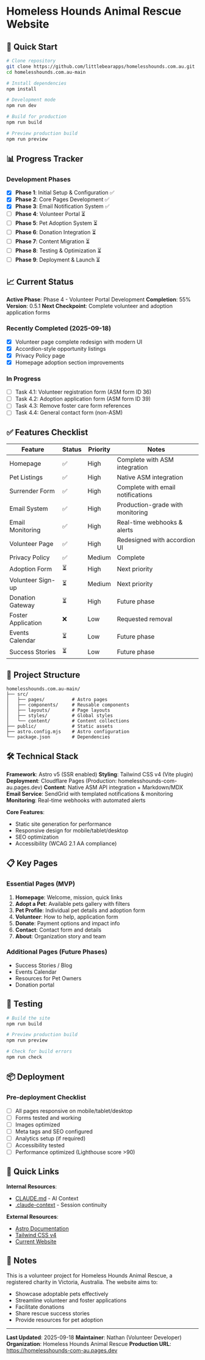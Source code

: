 # Homeless Hounds Animal Rescue Website

## 🚀 Quick Start

```bash
# Clone repository
git clone https://github.com/littlebearapps/homelesshounds.com.au.git
cd homelesshounds.com.au-main

# Install dependencies
npm install

# Development mode
npm run dev

# Build for production
npm run build

# Preview production build
npm run preview
```

## 📊 Progress Tracker

### Development Phases
- [x] **Phase 1**: Initial Setup & Configuration ✅
- [x] **Phase 2**: Core Pages Development ✅
- [x] **Phase 3**: Email Notification System ✅
- [ ] **Phase 4**: Volunteer Portal ⏳
- [ ] **Phase 5**: Pet Adoption System ⏳
- [ ] **Phase 6**: Donation Integration ⏳
- [ ] **Phase 7**: Content Migration ⏳
- [ ] **Phase 8**: Testing & Optimization ⏳
- [ ] **Phase 9**: Deployment & Launch ⏳

## 📈 Current Status

**Active Phase**: Phase 4 - Volunteer Portal Development
**Completion**: 55%
**Version**: 0.5.1
**Next Checkpoint**: Complete volunteer and adoption application forms

### Recently Completed (2025-09-18)
- [x] Volunteer page complete redesign with modern UI
- [x] Accordion-style opportunity listings
- [x] Privacy Policy page
- [x] Homepage adoption section improvements

### In Progress
- [ ] Task 4.1: Volunteer registration form (ASM form ID 36)
- [ ] Task 4.2: Adoption application form (ASM form ID 39)
- [ ] Task 4.3: Remove foster care form references
- [ ] Task 4.4: General contact form (non-ASM)

## ✅ Features Checklist

| Feature | Status | Priority | Notes |
|---------|--------|----------|-------|
| Homepage | ✅ | High | Complete with ASM integration |
| Pet Listings | ✅ | High | Native ASM integration |
| Surrender Form | ✅ | High | Complete with email notifications |
| Email System | ✅ | High | Production-grade with monitoring |
| Email Monitoring | ✅ | High | Real-time webhooks & alerts |
| Volunteer Page | ✅ | High | Redesigned with accordion UI |
| Privacy Policy | ✅ | Medium | Complete |
| Adoption Form | ⏳ | High | Next priority |
| Volunteer Sign-up | ⏳ | Medium | Next priority |
| Donation Gateway | ⏳ | High | Future phase |
| Foster Application | ❌ | Low | Requested removal |
| Events Calendar | ⏳ | Low | Future phase |
| Success Stories | ⏳ | Low | Future phase |

## 📁 Project Structure

```
homelesshounds.com.au-main/
├── src/
│   ├── pages/          # Astro pages
│   ├── components/     # Reusable components
│   ├── layouts/        # Page layouts
│   ├── styles/         # Global styles
│   └── content/        # Content collections
├── public/             # Static assets
├── astro.config.mjs    # Astro configuration
└── package.json        # Dependencies
```

## 🛠 Technical Stack

**Framework**: Astro v5 (SSR enabled)
**Styling**: Tailwind CSS v4 (Vite plugin)
**Deployment**: Cloudflare Pages (Production: homelesshounds-com-au.pages.dev)
**Content**: Native ASM API integration + Markdown/MDX
**Email Service**: SendGrid with templated notifications & monitoring
**Monitoring**: Real-time webhooks with automated alerts

**Core Features**:
- Static site generation for performance
- Responsive design for mobile/tablet/desktop
- SEO optimization
- Accessibility (WCAG 2.1 AA compliance)

## 📋 Key Pages

### Essential Pages (MVP)
1. **Homepage**: Welcome, mission, quick links
2. **Adopt a Pet**: Available pets gallery with filters
3. **Pet Profile**: Individual pet details and adoption form
4. **Volunteer**: How to help, application form
5. **Donate**: Payment options and impact info
6. **Contact**: Contact form and details
7. **About**: Organization story and team

### Additional Pages (Future Phases)
- Success Stories / Blog
- Events Calendar
- Resources for Pet Owners
- Donation portal

## 🧪 Testing

```bash
# Build the site
npm run build

# Preview production build
npm run preview

# Check for build errors
npm run check
```

## 📦 Deployment

### Pre-deployment Checklist
- [ ] All pages responsive on mobile/tablet/desktop
- [ ] Forms tested and working
- [ ] Images optimized
- [ ] Meta tags and SEO configured
- [ ] Analytics setup (if required)
- [ ] Accessibility tested
- [ ] Performance optimized (Lighthouse score >90)

## 🔗 Quick Links

**Internal Resources**:
- [CLAUDE.md](./CLAUDE.md) - AI Context
- [.claude-context](./.claude-context) - Session continuity

**External Resources**:
- [Astro Documentation](https://docs.astro.build)
- [Tailwind CSS v4](https://tailwindcss.com)
- [Current Website](https://homelesshounds.com.au)

## 📝 Notes

This is a volunteer project for Homeless Hounds Animal Rescue, a registered charity in Victoria, Australia. The website aims to:
- Showcase adoptable pets effectively
- Streamline volunteer and foster applications
- Facilitate donations
- Share rescue success stories
- Provide resources for pet adoption

---

**Last Updated**: 2025-09-18
**Maintainer**: Nathan (Volunteer Developer)
**Organization**: Homeless Hounds Animal Rescue
**Production URL**: https://homelesshounds-com-au.pages.dev